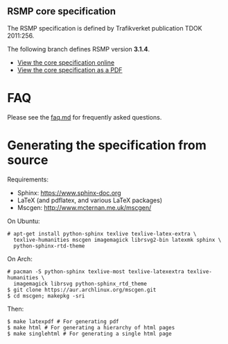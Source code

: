 ## RSMP core specification

The RSMP specification is defined by Trafikverket publication TDOK 2011:256.

The following branch defines RSMP version **3.1.4**.

* [View the core specification online](http://rsmp-nordic.github.io/rsmp_core)
* [View the core specification as a PDF](https://github.com/rsmp-nordic/rsmp_core/releases/download/v3.1.4/rsmp-spec-3.1.4.pdf)

# FAQ

Please see the <a href="faq.md">faq.md</a> for frequently asked questions.

# Generating the specification from source

Requirements:

- Sphinx: https://www.sphinx-doc.org
- LaTeX (and pdflatex, and various LaTeX packages)
- Mscgen: http://www.mcternan.me.uk/mscgen/

On Ubuntu:

```
# apt-get install python-sphinx texlive texlive-latex-extra \
  texlive-humanities mscgen imagemagick librsvg2-bin latexmk sphinx \
  python-sphinx-rtd-theme
```

On Arch:

```
# pacman -S python-sphinx texlive-most texlive-latexextra texlive-humanities \
  imagemagick librsvg python-sphinx_rtd_theme
$ git clone https://aur.archlinux.org/mscgen.git
$ cd mscgen; makepkg -sri
```

Then:

```
$ make latexpdf # For generating pdf
$ make html # For generating a hierarchy of html pages
$ make singlehtml # For generating a single html page
```
